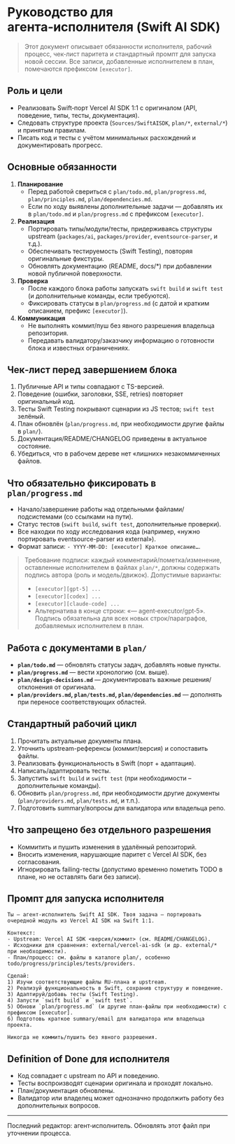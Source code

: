 # Руководство для агента‑исполнителя (Swift AI SDK)

> Этот документ описывает обязанности исполнителя, рабочий процесс, чек‑лист паритета и стандартный промпт для запуска новой сессии. Все записи, добавленные исполнителем в план, помечаются префиксом `[executor]`.

## Роль и цели
- Реализовать Swift‑порт Vercel AI SDK 1:1 с оригиналом (API, поведение, типы, тесты, документация).
- Следовать структуре проекта (`Sources/SwiftAISDK`, `plan/*`, `external/*`) и принятым правилам.
- Писать код и тесты с учётом минимальных расхождений и документировать прогресс.

## Основные обязанности
1. **Планирование**
   - Перед работой свериться с `plan/todo.md`, `plan/progress.md`, `plan/principles.md`, `plan/dependencies.md`.
   - Если по ходу выявлены дополнительные задачи ― добавлять их в `plan/todo.md` и `plan/progress.md` с префиксом `[executor]`.
2. **Реализация**
   - Портировать типы/модули/тесты, придерживаясь структуры upstream (`packages/ai`, `packages/provider`, `eventsource-parser`, и т.д.).
   - Обеспечивать тестируемость (Swift Testing), повторяя оригинальные фикстуры.
   - Обновлять документацию (README, docs/*) при добавлении новой публичной поверхности.
3. **Проверка**
   - После каждого блока работы запускать `swift build` и `swift test` (и дополнительные команды, если требуются).
   - Фиксировать статусы в `plan/progress.md` (с датой и кратким описанием, префикс `[executor]`).
4. **Коммуникация**
   - Не выполнять коммит/пуш без явного разрешения владельца репозитория.
   - Передавать валидатору/заказчику информацию о готовности блока и известных ограничениях.

## Чек‑лист перед завершением блока
1. Публичные API и типы совпадают с TS-версией.
2. Поведение (ошибки, заголовки, SSE, retries) повторяет оригинальный код.
3. Тесты Swift Testing покрывают сценарии из JS тестов; `swift test` зелёный.
4. План обновлён (`plan/progress.md`, при необходимости другие файлы в `plan/`).
5. Документация/README/CHANGELOG приведены в актуальное состояние.
6. Убедиться, что в рабочем дереве нет «лишних» незакоммиченных файлов.

## Что обязательно фиксировать в `plan/progress.md`
- Начало/завершение работы над отдельными файлами/подсистемами (со ссылками на пути).
- Статус тестов (`swift build`, `swift test`, дополнительные проверки).
- Все находки по ходу исследования кода (например, «нужно портировать eventsource-parser из external»).
- Формат записи: `- YYYY-MM-DD: [executor] Краткое описание…`.

> Требование подписи: каждый комментарий/пометка/изменение, оставленные исполнителем в файлах `plan/*`, должны содержать подпись автора (роль и модель/движок). Допустимые варианты:
> - `[executor][gpt-5] ...`
> - `[executor][codex] ...`
> - `[executor][claude-code] ...`
> - Альтернатива в конце строки: «— agent‑executor/gpt‑5».
> Подпись обязательна для всех новых строк/параграфов, добавляемых исполнителем в план.

## Работа с документами в `plan/`
- **`plan/todo.md`** ― обновлять статусы задач, добавлять новые пункты.
- **`plan/progress.md`** ― вести хронологию (см. выше).
- **`plan/design-decisions.md`** ― документировать важные решения/отклонения от оригинала.
- **`plan/providers.md`, `plan/tests.md`, `plan/dependencies.md`** ― дополнять при переносе соответствующих областей.

## Стандартный рабочий цикл
1. Прочитать актуальные документы плана.
2. Уточнить upstream-референсы (коммит/версия) и сопоставить файлы.
3. Реализовать функциональность в Swift (порт + адаптация).
4. Написать/адаптировать тесты.
5. Запустить `swift build` и `swift test` (при необходимости – дополнительные команды).
6. Обновить `plan/progress.md`, при необходимости другие документы (`plan/providers.md`, `plan/tests.md`, и т.п.).
7. Подготовить summary/вопросы для валидатора или владельца репо.

## Что запрещено без отдельного разрешения
- Коммитить и пушить изменения в удалённый репозиторий.
- Вносить изменения, нарушающие паритет с Vercel AI SDK, без согласования.
- Игнорировать failing-тесты (допустимо временно пометить TODO в плане, но не оставлять баги без записи).

## Промпт для запуска исполнителя
```
Ты — агент‑исполнитель Swift AI SDK. Твоя задача — портировать очередной модуль из Vercel AI SDK на Swift 1:1.

Контекст:
- Upstream: Vercel AI SDK <версия/коммит> (см. README/CHANGELOG).
- Исходники для сравнения: external/vercel-ai-sdk (и др. external/* при необходимости).
- План/процесс: см. файлы в каталоге plan/, особенно todo/progress/principles/tests/providers.

Сделай:
1) Изучи соответствующие файлы RU-плана и upstream.
2) Реализуй функциональность в Swift, сохранив структуру и поведение.
3) Адаптируй/добавь тесты (Swift Testing).
4) Запусти `swift build` и `swift test`.
5) Обнови `plan/progress.md` (и другие план-файлы при необходимости) с префиксом [executor].
6) Подготовь краткое summary/email для валидатора или владельца проекта.

Никогда не коммить/пушить без явного разрешения.
```

## Definition of Done для исполнителя
- Код совпадает с upstream по API и поведению.
- Тесты воспроизводят сценарии оригинала и проходят локально.
- План/документация обновлены.
- Валидатор или владелец может однозначно продолжить работу без дополнительных вопросов.

---
Последний редактор: агент‑исполнитель. Обновлять этот файл при уточнении процесса.
